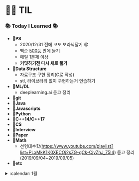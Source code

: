 # :woman_technologist: TIL
### :books: Today I Learned :books:
* **:file_folder:PS**
  * 2020/12/31 전에 코포 보라닉달기 :sunglasses:
  * 백준 [500등](https://www.acmicpc.net/user/jaq0424) 안에 들기
  * 매일 1문제 이상
  * **커밋하기전 다시 새로 풀기**
* **:file_folder:Data Structure**
  * 자료구조 구현 정리(C로 작성)
  * stl, 라이브러리 없이 구현하는거 연습하기
* **:file_folder:ML/DL**
  * deeplearning.ai 듣고 정리
* **:file_folder:git**
* **:file_folder:Java**
* **:file_folder:Javascripts**
* **:file_folder:Python**
* **:file_folder:C++14/C++17**
* **:file_folder:CS**
* **:file_folder:Interview**
* **:file_folder:Paper**
* **:file_folder:Math**
  * 선형대수학(https://www.youtube.com/playlist?list=PLxMkK1K0XECOj2sZG-gCk-CjvZhJ_75I4) 듣고 정리(2019/09/04~2019/09/05)
* **:file_folder:etc**

<details>
 <summary> :calendar: 1월</summary>
<div markdown="1">
 #### 200101~200105
</div>
</details>
